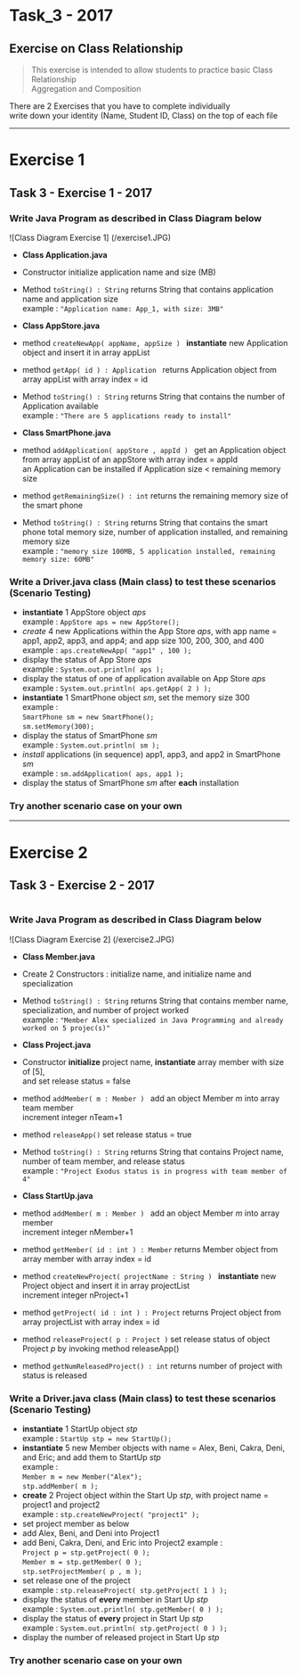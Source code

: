 # Task_3 - 2017
## Exercise on Class Relationship
> This exercise is intended to allow students to practice basic Class Relationship
<br> Aggregation and Composition

There are 2 Exercises that you have to complete individually<br>
write down your identity (Name, Student ID, Class) on the top of each file

---
# Exercise 1
## Task 3 - Exercise 1 - 2017

### Write Java Program as described in Class Diagram below<br>
![Class Diagram Exercise 1] (/exercise1.JPG) <br>

* **Class Application.java**
 * Constructor initialize application name and size (MB)
 * Method ```toString() : String``` 
    returns String that contains application name and application size <br>
    example : ```"Application name: App_1, with size: 3MB"``` <br>
   
* **Class AppStore.java**
 * method ```createNewApp( appName, appSize ) ``` 
    **instantiate** new Application object and insert it in array appList
 * method ```getApp( id ) : Application ``` 
    returns Application object from array appList with array index = id
 * Method ```toString() : String``` 
    returns String that contains the number of Application available<br>
    example : ```"There are 5 applications ready to install"``` <br>
	
* **Class SmartPhone.java**
 * method ```addApplication( appStore , appId ) ``` 
    get an Application object from array appList of an appStore with array index = appId<br>
	an Application can be installed if Application size < remaining memory size
 * method ```getRemainingSize() : int```
    returns the remaining memory size of the smart phone
 * Method ```toString() : String``` 
    returns String that contains the smart phone total memory size, number of application installed, and remaining memory size <br>
    example : ```"memory size 100MB, 5 application installed, remaining memory size: 60MB"``` <br>

### Write a Driver.java class (**Main class**) to test these scenarios<br> (**Scenario Testing**)
* **instantiate** 1 AppStore object _aps_<br>
	example : ```AppStore aps = new AppStore(); ```
* _create_ 4 new Applications within the App Store _aps_, with app name = app1, app2, app3, and app4; and app size 100, 200, 300, and 400<br>
	example : ```aps.createNewApp( "app1" , 100 ); ```
* display the status of App Store _aps_<br>
	example : ```System.out.println( aps );```
* display the status of one of application available on App Store _aps_<br>
	example : ```System.out.println( aps.getApp( 2 ) );```
* **instantiate** 1 SmartPhone object _sm_, set the memory size 300<br>
	example : <br>
        ```SmartPhone sm = new SmartPhone();```<br>
        ```sm.setMemory(300);```
* display the status of SmartPhone _sm_<br>
	example : ```System.out.println( sm ); ```
* _install_ applications (in sequence) app1, app3, and app2 in SmartPhone _sm_<br>
	example : ```sm.addApplication( aps, app1 ); ```
* display the status of SmartPhone _sm_ after **each** installation<br>

### Try another scenario case on your own


---
# Exercise 2
## Task 3 - Exercise 2 - 2017
# 

### Write Java Program as described in Class Diagram below<br>
![Class Diagram Exercise 2] (/exercise2.JPG) <br>

* **Class Member.java**
 * Create 2 Constructors : initialize name, and initialize name and specialization
 * Method ```toString() : String``` 
    returns String that contains member name, specialization, and number of project worked <br>
    example : ```"Member Alex specialized in Java Programming and already worked on 5 projec(s)"``` <br>
   
* **Class Project.java**
 * Constructor **initialize** project name, **instantiate** array member with size of [5],<br> and set release status = false
 * method ```addMember( m : Member ) ``` 
    add an object Member _m_ into array team member<br>
	increment integer nTeam+1
 * method ```releaseApp()``` 
    set release status = true
 * Method ```toString() : String``` 
    returns String that contains Project name, number of team member, and release status<br>
    example : ```"Project Exodus status is in progress with team member of 4"``` <br>
	
* **Class StartUp.java**
 * method ```addMember( m : Member ) ``` 
    add an object Member _m_ into array member<br>
	increment integer nMember+1
 * method ```getMember( id : int ) : Member``` 
    returns Member object from array member with array index = id
 * method ```createNewProject( projectName : String ) ``` 
    **instantiate** new Project object and insert it in array projectList<br>
	increment integer nProject+1
 * method ```getProject( id : int ) : Project``` 
    returns Project object from array projectList with array index = id
 * method ```releaseProject( p : Project )```
	set release status of object Project _p_ by invoking method releaseApp()
 * method ```getNumReleasedProject() : int```
	returns number of project with status is released

### Write a Driver.java class (**Main class**) to test these scenarios<br> (**Scenario Testing**)
* **instantiate** 1 StartUp object _stp_<br>
	example : ```StartUp stp = new StartUp(); ```
* **instantiate** 5 new Member objects with name = Alex, Beni, Cakra, Deni, and Eric; and add them to StartUp _stp_<br>
	example : <br>
		```Member m = new Member("Alex");```<br>
		```stp.addMember( m );```
* **create** 2 Project object within the Start Up _stp_, with project name = project1 and project2<br>
	example : ```stp.createNewProject( "project1" ); ```
* set project member as below
 * add Alex, Beni, and Deni into Project1
 * add Beni, Cakra, Deni, and Eric into Project2
	example : <br>
		```Project p = stp.getProject( 0 ); ```<br>
		```Member m = stp.getMember( 0 );```<br>
		```stp.setProjectMember( p , m );```<br>
* set release one of the project<br>
	example : ```stp.releaseProject( stp.getProject( 1 ) ); ```
* display the status of **every** member in Start Up _stp_<br>
	example : ```System.out.println( stp.getMember( 0 ) );```
* display the status of **every** project in Start Up _stp_<br>
	example : ```System.out.println( stp.getProject( 0 ) );```
* display the number of released project in Start Up _stp_<br>

### Try another scenario case on your own


